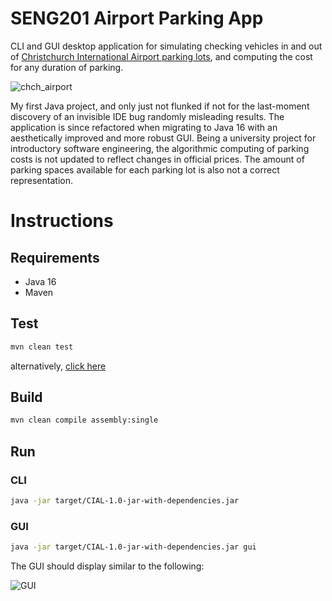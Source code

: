 # SENG201 Airport Parking App

CLI and GUI desktop application for simulating checking vehicles in and out of
[Christchurch International Airport parking lots](https://www.christchurchairport.co.nz/en/parking-and-transport/parking/),
and computing the cost for any duration of parking.

![chch_airport](https://github.com/user-attachments/assets/3112c1a4-3fad-46a9-97da-51a66a34d67b)

My first Java project, and only just not flunked if not for the last-moment discovery of an invisible IDE bug randomly misleading results. 
The application is since refactored when migrating to Java 16 with an aesthetically improved and more robust GUI. 
Being a university project for introductory software engineering, the algorithmic computing of parking costs is not updated to reflect changes in official prices. 
The amount of parking spaces available for each parking lot is also not a correct representation.

# Instructions

## Requirements

- Java 16
- Maven

## Test

```bash
mvn clean test
```

alternatively, [click here](../../actions/workflows/test_airport_parking.yml)

## Build

```bash
mvn clean compile assembly:single
```

## Run

### CLI

```bash
java -jar target/CIAL-1.0-jar-with-dependencies.jar
```

### GUI

```bash
java -jar target/CIAL-1.0-jar-with-dependencies.jar gui
```

The GUI should display similar to the following:

![GUI](https://github.com/user-attachments/assets/b63c5ced-bf0b-4421-98ba-3f828911d882)
